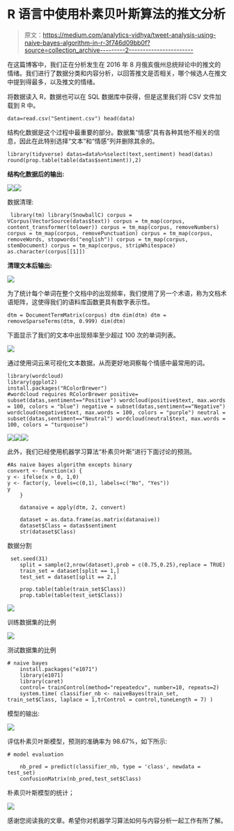 # R 语言中使用朴素贝叶斯算法的推文分析

> 原文：<https://medium.com/analytics-vidhya/tweet-analysis-using-naive-bayes-algorithm-in-r-3f746d09bb0f?source=collection_archive---------2----------------------->

在这篇博客中，我们正在分析发生在 2016 年 8 月俄亥俄州总统辩论中的推文的情绪。我们进行了数据分类和内容分析，以回答推文是否相关，哪个候选人在推文中提到得最多，以及推文的情绪。

将数据读入 R，数据也可以在 SQL 数据库中获得，但是这里我们将 CSV 文件加载到 R 中。

```
data=read.csv("Sentiment.csv") head(data)
```

结构化数据是这个过程中最重要的部分。数据集“情感”具有各种其他不相关的信息，因此在此特别选择“文本”和“情感”列并删除其余的。

```
library(tidyverse) datas=data%>%select(text,sentiment) head(datas) round(prop.table(table(datas$sentiment)),2)
```

**结构化数据后的输出:**

![](img/5364f3364727cfdb1da10a59a6f32146.png)![](img/7c6745acef789995f24126ac440d8e51.png)

数据清理:

```
 library(tm) library(SnowballC) corpus = VCorpus(VectorSource(datas$text)) corpus = tm_map(corpus, content_transformer(tolower)) corpus = tm_map(corpus, removeNumbers) corpus = tm_map(corpus, removePunctuation) corpus = tm_map(corpus, removeWords, stopwords("english")) corpus = tm_map(corpus, stemDocument) corpus = tm_map(corpus, stripWhitespace) as.character(corpus[[1]])
```

**清理文本后输出:**

![](img/49202ef7275cfcad83cb5b5c0b53e7c3.png)

为了统计每个单词在整个文档中的出现频率，我们使用了另一个术语，称为文档术语矩阵，这使得我们的语料库函数更具有数字表示性。

```
dtm = DocumentTermMatrix(corpus) dtm dim(dtm) dtm = removeSparseTerms(dtm, 0.999) dim(dtm)
```

下面显示了我们的文本中出现频率至少超过 100 次的单词列表。

![](img/051b6160fc837531efdffc5ea395540f.png)

通过使用词云来可视化文本数据，从而更好地洞察每个情感中最常用的词。

```
library(wordcloud) 
library(ggplot2) 
install.packages("RColorBrewer") 
#wordcloud requires RColorBrewer positive= subset(datas,sentiment=="Positive") wordcloud(positive$text, max.words = 100, colors = "blue") negative = subset(datas,sentiment=="Negative") wordcloud(negative$text, max.words = 100, colors = "purple") neutral = subset(datas,sentiment=="Neutral") wordcloud(neutral$text, max.words = 100, colors = "turquoise")
```

![](img/0aa76da4fcd17836f0e86703926759b2.png)![](img/92833774c6c47a3176a80358f76cbc5b.png)![](img/7abd41af3d4fb2fcad6fa92f15ddc0a7.png)

此外，我们已经使用机器学习算法“朴素贝叶斯”进行下面讨论的预测。

```
#As naive bayes algorithm excepts binary 
convert <- function(x) {
y <- ifelse(x > 0, 1,0)
y <- factor(y, levels=c(0,1), labels=c("No", "Yes"))
y
    }  

    datanaive = apply(dtm, 2, convert)

    dataset = as.data.frame(as.matrix(datanaive))    
    dataset$Class = datas$sentiment
    str(dataset$Class)
```

数据分割

```
 set.seed(31)
    split = sample(2,nrow(dataset),prob = c(0.75,0.25),replace = TRUE)
    train_set = dataset[split == 1,]
    test_set = dataset[split == 2,] 

    prop.table(table(train_set$Class))
    prop.table(table(test_set$Class))
```

![](img/1fe17f1e7c1357cd3cab03f5b8bbf7c0.png)

训练数据集的比例

![](img/f44ffab27a8a0e0d8cb9663807414551.png)

测试数据集的比例

```
# naive bayes
    install.packages("e1071")
    library(e1071)
    library(caret)
    control= trainControl(method="repeatedcv", number=10, repeats=2)
    system.time( classifier_nb <- naiveBayes(train_set, train_set$Class, laplace = 1,trControl = control,tuneLength = 7) )
```

模型的输出:

![](img/da52e54fd740c994f5b84f4366f70718.png)

评估朴素贝叶斯模型，预测的准确率为 98.67%，如下所示:

```
# model evaluation

    nb_pred = predict(classifier_nb, type = 'class', newdata =  test_set)
    confusionMatrix(nb_pred,test_set$Class)
```

朴素贝叶斯模型的统计；

![](img/4df753683bd2d20a89a13ff2ed6e4f2c.png)

感谢您阅读我的文章。希望你对机器学习算法如何与内容分析一起工作有所了解。